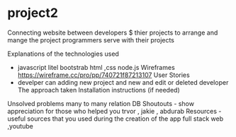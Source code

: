 # project2
Connecting website between developers $ thier projects to arrange and mange the project
programmers serve with their projects


Explanations of the technologies used
- javascript litel bootstrab html ,css node.js
Wireframes
https://wireframe.cc/pro/pp/740721f87213107
User Stories
- develper can adding new project and new and edit or deleted developer
The approach taken
Installation instructions (if needed)

Unsolved problems
many to many relation DB
Shoutouts - show appreciation for those who helped you
trvor , jakie , abdurab 
Resources - useful sources that you used during the creation of the app
full stack web ,youtube 
